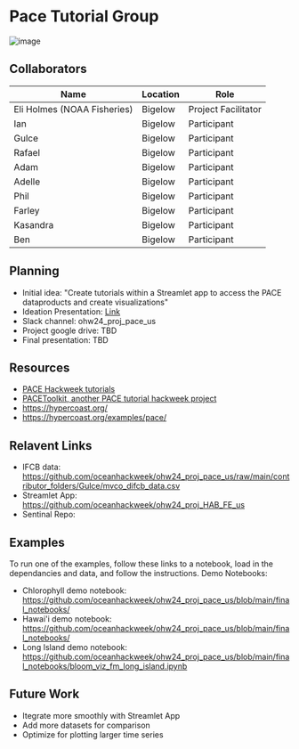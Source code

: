 # Pace Tutorial Group

![image](https://github.com/user-attachments/assets/3fc8234e-11e3-421c-9ae2-5e52536c1575)


## Collaborators

| Name                | Location   | Role                |
|---------------------|------------|---------------------|
| Eli Holmes (NOAA Fisheries)  | Bigelow    | Project Facilitator |
| Ian                 | Bigelow    | Participant         |
| Gulce               | Bigelow    | Participant         |
| Rafael              | Bigelow    | Participant         |
| Adam                | Bigelow    | Participant         |
| Adelle              | Bigelow    | Participant         |
| Phil                | Bigelow    | Participant         |
| Farley              | Bigelow    | Participant         |
| Kasandra            | Bigelow    | Participant         |
| Ben                 | Bigelow    | Participant         |

## Planning

* Initial idea: "Create tutorials within a Streamlet app to access the PACE dataproducts and create visualizations"
* Ideation Presentation: [Link](https://docs.google.com/presentation/d/1SR6d_zO2U5_nc25R4WQ_o4BMq0qJhAeIvwECZf4PzvU/edit#slide=id.p)
* Slack channel: ohw24_proj_pace_us
* Project google drive: TBD
* Final presentation: TBD

## Resources

* [PACE Hackweek tutorials](https://pacehackweek.github.io/pace-2024/presentations/tutorials.html)
* [PACEToolkit, another PACE tutorial hackweek project](https://pacehackweek.github.io/proj_2024_PACEToolkit/intro.html)
* https://hypercoast.org/
* https://hypercoast.org/examples/pace/
  
## Relavent Links

* IFCB data: https://github.com/oceanhackweek/ohw24_proj_pace_us/raw/main/contributor_folders/Gulce/mvco_difcb_data.csv
* Streamlet App: https://github.com/oceanhackweek/ohw24_proj_HAB_FE_us
* Sentinal Repo: 

## Examples

To run one of the examples, follow these links to a notebook, load in the dependancies and data, and follow the instructions.
Demo Notebooks:
* Chlorophyll demo notebook: https://github.com/oceanhackweek/ohw24_proj_pace_us/blob/main/final_notebooks/
* Hawai'i demo notebook: https://github.com/oceanhackweek/ohw24_proj_pace_us/blob/main/final_notebooks/
* Long Island demo notebook: https://github.com/oceanhackweek/ohw24_proj_pace_us/blob/main/final_notebooks/bloom_viz_fm_long_island.ipynb

## Future Work
* Itegrate more smoothly with Streamlet App
* Add more datasets for comparison
* Optimize for plotting larger time series
